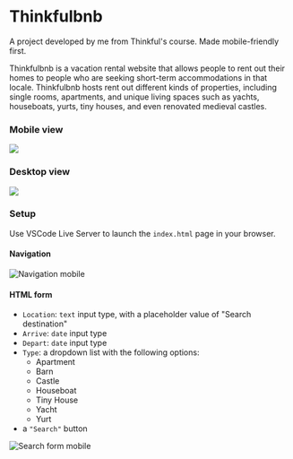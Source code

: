 # Thinkfulbnb

A project developed by me from Thinkful's course. Made mobile-friendly first.

Thinkfulbnb is a vacation rental website that allows people to rent out their homes to people who are seeking short-term accommodations in that locale. Thinkfulbnb hosts rent out different kinds of properties, including single rooms, apartments, and unique living spaces such as yachts, houseboats, yurts, tiny houses, and even renovated medieval castles.

### Mobile view

![](images/Thinkfulbnb-mobile.png)

### Desktop view

![](images/Thinkfulbnb-desktop.png)

### Setup

Use VSCode Live Server to launch the `index.html` page in your browser.

#### Navigation

![Navigation mobile](./images/navigation-mobile.png)

#### HTML form

  - `Location`: `text` input type, with a placeholder value of "Search destination"
  - `Arrive`: `date` input type
  - `Depart`: `date` input type
  - `Type`: a dropdown list with the following options:
    - Apartment
    - Barn
    - Castle
    - Houseboat
    - Tiny House
    - Yacht
    - Yurt
  - a `"Search"` button

![Search form mobile](./images/search-form-mobile.png)
